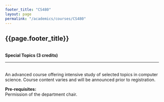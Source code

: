 ```yaml
---
footer_title: "CS480"
layout: page
permalink: "/academics/courses/CS480"
---
```


## {{page.footer_title}}

\
**Special Topics (3 credits)**

---

\
An advanced course offering intensive study of selected topics in computer science. Course content varies and will be announced prior to registration.

**Pre-requisites:**
\
Permission of the department chair.
